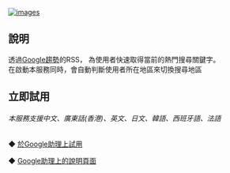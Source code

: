 [![images](https://lh3.googleusercontent.com/UreYAi8D2h2nlgsBT8ILAAuQTnYOUe5sPQfbLAu0skUL1L01BpHT7eNFe5TqASC-g5eZirjysx4=s81)](https://assistant.google.com/services/a/uid/000000fe8bfde8db)

說明
-------
透過[Google趨勢](https://trends.google.com)的RSS，
為使用者快速取得當前的熱門搜尋關鍵字。  
在啟動本服務同時，會自動判斷使用者所在地區來切換搜尋地區
  
立即試用
-------
###### *本服務支援中文、廣東話(香港)、英文、日文、韓語、西班牙語、法語*  
◆ [於Google助理上試用](https://assistant.google.com/services/invoke/uid/000000fe8bfde8db)
  
◆ [Google助理上的說明頁面](https://assistant.google.com/services/a/uid/000000fe8bfde8db)

